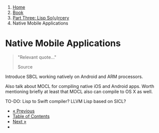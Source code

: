 <ol class="breadcrumb">
  <li><a href="/">Home</a></li>
  <li><a href="/book/">Book</a></li>
  <li><a href="/book/3-0-0-overview/">Part Three: Lisp So(u)rcery</a></li>
  <li class="active">Native Mobile Applications</li>
</ol>

# Native Mobile Applications

> "Relevant quote..."
> <footer>Source</footer>

Introduce SBCL working natively on Android and ARM processors.

Also talk about MOCL for compiling native iOS and Android apps.  Worth mentioning briefly at least that MOCL also can compile to OS X as well.

TO-DO: Lisp to Swift compiler?  LLVM Lisp based on SICL?

<ul class="pager">
  <li class="previous"><a href="/book/">&laquo; Previous</a></li>
  <li><a href="/book/">Table of Contents</a></li>
  <li class="next"><a href="/book/">Next &raquo;</a><li>
</ul>
